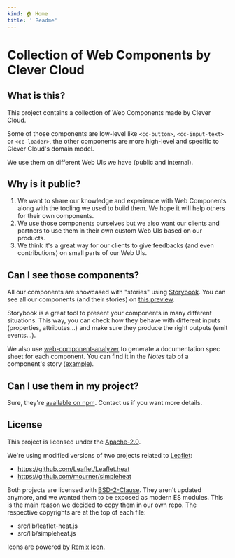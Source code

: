 ```yaml
---
kind: 🏠 Home
title: ' Readme'
---
```

# Collection of Web Components by Clever Cloud

## What is this?

This project contains a collection of Web Components made by Clever Cloud.

Some of those components are low-level like `<cc-button>`, `<cc-input-text>` or `<cc-loader>`,
the other components are more high-level and specific to Clever Cloud's domain model.

We use them on different Web UIs we have (public and internal).

## Why is it public?

1. We want to share our knowledge and experience with Web Components along with the tooling we used to build them. We hope it will help others for their own components.
1. We use those components ourselves but we also want our clients and partners to use them in their own custom Web UIs based on our products.
1. We think it's a great way for our clients to give feedbacks (and even contributions) on small parts of our Web UIs.

## Can I see those components?

All our components are showcased with "stories" using [Storybook](https://github.com/storybookjs/storybook).
You can see all our components (and their stories) on [this preview](https://www.clever-cloud.com/doc/clever-components/).

Storybook is a great tool to present your components in many different situations.
This way, you can check how they behave with different inputs (properties, attributes...) and make sure they produce the right outputs (emit events...).

We also use [web-component-analyzer](https://github.com/runem/web-component-analyzer) to generate a documentation spec sheet for each component.
You can find it in the *Notes* tab of a component's story ([example](https://www.clever-cloud.com/doc/clever-components/?path=/info/atoms--cc-button)).

## Can I use them in my project?

Sure, they're [available on npm](https://www.npmjs.com/package/@clevercloud/components).
Contact us if you want more details.

## License

This project is licensed under the [Apache-2.0](https://spdx.org/licenses/Apache-2.0.html).

We're using modified versions of two projects related to [Leaflet](https://leafletjs.com/):

* https://github.com/Leaflet/Leaflet.heat
* https://github.com/mourner/simpleheat

Both projects are licensed with [BSD-2-Clause](https://spdx.org/licenses/BSD-2-Clause.html).
They aren't updated anymore, and we wanted them to be exposed as modern ES modules.
This is the main reason we decided to copy them in our own repo.
The respective copyrights are at the top of each file:

* src/lib/leaflet-heat.js
* src/lib/simpleheat.js

Icons are powered by [Remix Icon](https://remixicon.com/).
